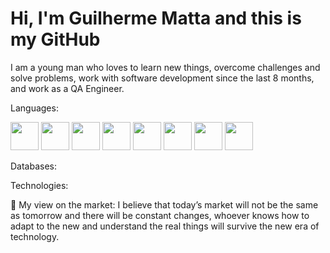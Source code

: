 # Hi, I'm Guilherme Matta and this is my GitHub 

I am a young man who loves to learn new things, overcome challenges and solve problems, work with software development since the last 8 months, and work as a QA Engineer.

 Languages:

 <img width="45px" height="45px" src="https://cdn.jsdelivr.net/gh/devicons/devicon/icons/react/react-original.svg" /> <img  width="45px" height="45px" src="https://cdn.jsdelivr.net/gh/devicons/devicon/icons/nodejs/nodejs-plain-wordmark.svg" /> <img  width="45px" height="45px" src="https://cdn.jsdelivr.net/gh/devicons/devicon/icons/html5/html5-original-wordmark.svg" /> <img width="45px" height="45px" src="https://cdn.jsdelivr.net/gh/devicons/devicon/icons/css3/css3-original-wordmark.svg" /> <img width="45px" height="45px" src="https://cdn.jsdelivr.net/gh/devicons/devicon/icons/javascript/javascript-original.svg" />
 <img width="45px" height="45px" src="https://cdn.jsdelivr.net/gh/devicons/devicon/icons/graphql/graphql-plain-wordmark.svg" />
 <img width="45px" height="45px" src="https://cdn.jsdelivr.net/gh/devicons/devicon/icons/typescript/typescript-original.svg" />
 <img width="45px" height="45px" src="https://cdn.jsdelivr.net/gh/devicons/devicon/icons/postgresql/postgresql-original-wordmark.svg" />

Databases:

Technologies:


          
          

💬 My view on the market:
I believe that today’s market will not be the same as tomorrow and there will be constant changes, whoever knows how to adapt to the new and understand the real things will survive the new era of technology.

